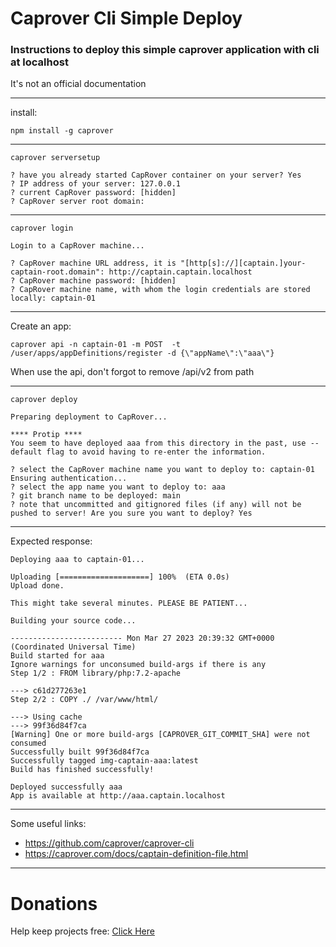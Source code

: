 # Caprover Cli Simple Deploy

### Instructions to deploy this simple caprover application with cli at localhost
It's not an official documentation

----------
install:

`npm install -g caprover`

----------
`caprover serversetup`
```
? have you already started CapRover container on your server? Yes
? IP address of your server: 127.0.0.1
? current CapRover password: [hidden]
? CapRover server root domain:
```
----------
`caprover login`
```
Login to a CapRover machine...

? CapRover machine URL address, it is "[http[s]://][captain.]your-captain-root.domain": http://captain.captain.localhost
? CapRover machine password: [hidden]
? CapRover machine name, with whom the login credentials are stored locally: captain-01
```
-----------

Create an app:

`
caprover api -n captain-01 -m POST  -t /user/apps/appDefinitions/register -d {\"appName\":\"aaa\"}
`

When use the api, don't forgot to remove /api/v2 from path

-----------
`caprover deploy`

```
Preparing deployment to CapRover...

**** Protip ****
You seem to have deployed aaa from this directory in the past, use --default flag to avoid having to re-enter the information.

? select the CapRover machine name you want to deploy to: captain-01
Ensuring authentication...
? select the app name you want to deploy to: aaa
? git branch name to be deployed: main
? note that uncommitted and gitignored files (if any) will not be pushed to server! Are you sure you want to deploy? Yes
```
-------------
Expected response:

```
Deploying aaa to captain-01...

Uploading [====================] 100%  (ETA 0.0s)
Upload done.

This might take several minutes. PLEASE BE PATIENT...

Building your source code...

------------------------- Mon Mar 27 2023 20:39:32 GMT+0000 (Coordinated Universal Time)
Build started for aaa
Ignore warnings for unconsumed build-args if there is any
Step 1/2 : FROM library/php:7.2-apache

---> c61d277263e1
Step 2/2 : COPY ./ /var/www/html/

---> Using cache
---> 99f36d84f7ca
[Warning] One or more build-args [CAPROVER_GIT_COMMIT_SHA] were not consumed
Successfully built 99f36d84f7ca
Successfully tagged img-captain-aaa:latest
Build has finished successfully!

Deployed successfully aaa
App is available at http://aaa.captain.localhost
```


----------
Some useful links:
- https://github.com/caprover/caprover-cli
- https://caprover.com/docs/captain-definition-file.html


------------------------

# Donations

Help keep projects free: <a href="https://www.paypal.com/donate/?business=X3W3QTHS7BDW4&no_recurring=0&item_name=Help+me+to+continue+the+free+projects&currency_code=BRL" >Click Here</a>
